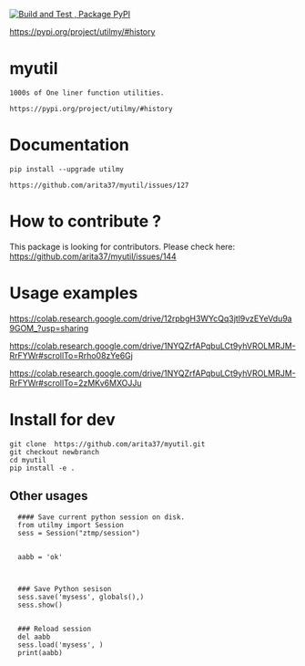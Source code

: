 
[![Build and Test , Package PyPI](https://github.com/arita37/myutil/actions/workflows/build%20and%20release.yml/badge.svg)](https://github.com/arita37/myutil/actions/workflows/build%20and%20release.yml)

[     https://pypi.org/project/utilmy/#history ](https://pypi.org/project/utilmy/#history)


# myutil
    1000s of One liner function utilities.
    
    https://pypi.org/project/utilmy/#history



# Documentation

    pip install --upgrade utilmy

    https://github.com/arita37/myutil/issues/127
   


# How to contribute ?

   This package is looking for contributors. 
   Please check here:
   https://github.com/arita37/myutil/issues/144
   
    


# Usage examples
 
  https://colab.research.google.com/drive/12rpbgH3WYcQq3jtl9vzEYeVdu9a9GOM_?usp=sharing
 
  https://colab.research.google.com/drive/1NYQZrfAPqbuLCt9yhVROLMRJM-RrFYWr#scrollTo=Rrho08zYe6Gj

  https://colab.research.google.com/drive/1NYQZrfAPqbuLCt9yhVROLMRJM-RrFYWr#scrollTo=2zMKv6MXOJJu






# Install for dev
    git clone  https://github.com/arita37/myutil.git
    git checkout newbranch
    cd myutil
    pip install -e .



## Other usages

 ```
   #### Save current python session on disk.
   from utilmy import Session
   sess = Session("ztmp/session")
   
   
   aabb = 'ok'
   
   
   
   ### Save Python sesison
   sess.save('mysess', globals(),)
   sess.show()
   
   
   ### Reload session
   del aabb
   sess.load('mysess', )
   print(aabb)
   
   
   
 ```
 
 



